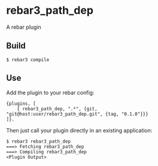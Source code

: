 rebar3_path_dep
=====

A rebar plugin

Build
-----

    $ rebar3 compile

Use
---

Add the plugin to your rebar config:

    {plugins, [
        { rebar3_path_dep, ".*", {git, "git@host:user/rebar3_path_dep.git", {tag, "0.1.0"}}}
    ]}.

Then just call your plugin directly in an existing application:


    $ rebar3 rebar3_path_dep
    ===> Fetching rebar3_path_dep
    ===> Compiling rebar3_path_dep
    <Plugin Output>
